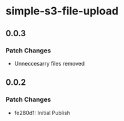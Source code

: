 # simple-s3-file-upload

## 0.0.3

### Patch Changes

- Unneccesarry files removed

## 0.0.2

### Patch Changes

- fe280d1: Initial Publish
